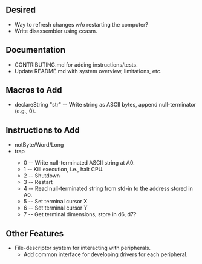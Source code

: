 ## Desired
* Way to refresh changes w/o restarting the computer?
* Write disassembler using ccasm.

## Documentation
* CONTRIBUTING.md for adding instructions/tests.
* Update README.md with system overview, limitations, etc.

## Macros to Add
* declareString "str" -- Write string as ASCII bytes, append null-terminator (e.g., 0).

## Instructions to Add
* notByte/Word/Long
* trap <byte>
    * 0 -- Write null-terminated ASCII string at A0.
    * 1 -- Kill execution, i.e., halt CPU.
    * 2 -- Shutdown
    * 3 -- Restart
    * 4 -- Read null-terminated string from std-in to the address stored in A0.
    * 5 -- Set terminal cursor X
    * 6 -- Set terminal cursor Y
    * 7 -- Get terminal dimensions, store in d6, d7?
    
## Other Features
* File-descriptor system for interacting with peripherals.
    * Add common interface for developing drivers for each peripheral.

